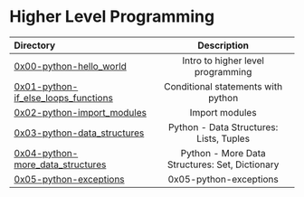 # Higher Level Programming



| Directory | Description | 
| :---      | :---:       |
| [0x00-python-hello_world](https://github.com/jnjerin/alx-higher_level_programming/tree/main/0x00-python-hello_world) | Intro to higher level programming |
| [0x01-python-if_else_loops_functions](https://github.com/jnjerin/alx-higher_level_programming/tree/main/0x01-python-if_else_loops_functions) | Conditional statements with python|
| [0x02-python-import_modules](https://github.com/jnjerin/alx-higher_level_programming/tree/main/0x02-python-import_modules) | Import modules |
| [0x03-python-data_structures](https://github.com/jnjerin/alx-higher_level_programming/tree/main/0x03-python-data_structures) | Python - Data Structures: Lists, Tuples |
| [0x04-python-more_data_structures](https://github.com/jnjerin/alx-higher_level_programming/tree/main/0x04-python-more_data_structures) | Python - More Data Structures: Set, Dictionary |
| [0x05-python-exceptions](https://github.com/jnjerin/alx-higher_level_programming/tree/main/0x05-python-exceptions) | 0x05-python-exceptions |
